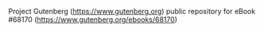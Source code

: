 Project Gutenberg (https://www.gutenberg.org) public repository for
eBook #68170 (https://www.gutenberg.org/ebooks/68170)

